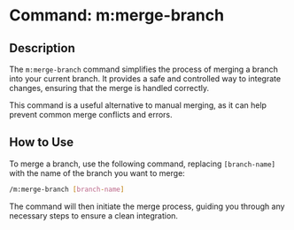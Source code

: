 # Command: m:merge-branch

## Description

The `m:merge-branch` command simplifies the process of merging a branch into your current branch. It provides a safe and controlled way to integrate changes, ensuring that the merge is handled correctly.

This command is a useful alternative to manual merging, as it can help prevent common merge conflicts and errors.

## How to Use

To merge a branch, use the following command, replacing `[branch-name]` with the name of the branch you want to merge:

```bash
/m:merge-branch [branch-name]
```

The command will then initiate the merge process, guiding you through any necessary steps to ensure a clean integration.
